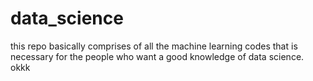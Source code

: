 # data_science
this repo basically comprises of all the machine learning codes that is necessary for the people who want a good knowledge of data science.
okkk
